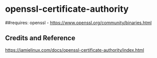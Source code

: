 # openssl-certificate-authority

##requires:
openssl - https://www.openssl.org/community/binaries.html


## Credits and Reference
https://jamielinux.com/docs/openssl-certificate-authority/index.html
